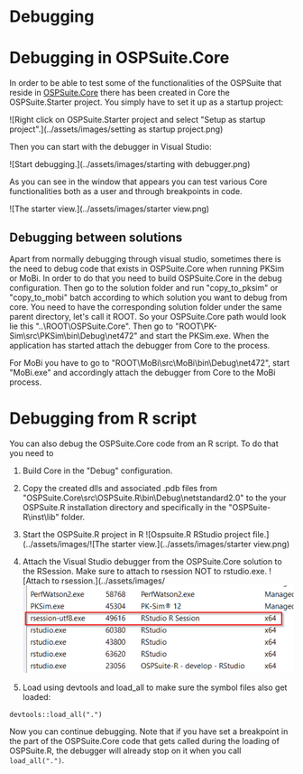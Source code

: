 # Debugging

# Debugging in OSPSuite.Core

In order to be able to test some of the functionalities of the OSPSuite that reside in [OSPSuite.Core](https://github.com/Open-Systems-Pharmacology/OSPSuite.Core) there has been created in Core the OSPSuite.Starter project. You simply have to set it up as a startup project:

![Right click on OSPSuite.Starter project and select "Setup as startup project".](../assets/images/setting as startup project.png)

Then you can start with the debugger in Visual Studio:

![Start debugging.](../assets/images/starting with debugger.png)

As you can see in the window that appears you can test various Core functionalities both as a user and through breakpoints in code.

![The starter view.](../assets/images/starter view.png)

## Debugging between solutions

Apart from normally debugging through visual studio, sometimes there is the need to debug code that exists in OSPSuite.Core when running PKSim or MoBi. In order to do that you need to build OSPSuite.Core in the debug configuration. Then go to the solution folder and run "copy_to_pksim" or "copy_to_mobi" batch according to which solution you want to debug from core. 
You need to have the corresponding solution folder under the same parent directory, let's call it ROOT. So your OSPSuite.Core path would look lie this "..\ROOT\OSPSuite.Core". 
Then go to "ROOT\PK-Sim\src\PKSim\bin\Debug\net472" and start the PKSim.exe. When the application has started attach the debugger from Core to the process.

For MoBi you have to go to "ROOT\MoBi\src\MoBi\bin\Debug\net472", start "MoBi.exe" and accordingly attach the debugger from Core to the MoBi process. 

# Debugging from R script

You can also debug the OSPSuite.Core code from an R script. To do that you need to

1)  Build Core in the "Debug" configuration.

2) Copy the created dlls and associated .pdb files from "OSPSuite.Core\src\OSPSuite.R\bin\Debug\netstandard2.0\" to the your OSPSuite.R installation directory and specifically in the "OSPSuite-R\inst\lib\" folder.

3) Start the OSPSuite.R project in R 
![Ospsuite.R RStudio project file.](../assets/images/![The starter view.](../assets/images/starter view.png)

4) Attach the Visual Studio debugger from the OSPSuite.Core solution to the RSession. Make sure to attach to rsession NOT to rstudio.exe.
![Attach to rsession.](../assets/images/![The starter view.](../assets/images/rsession.png)

5) Load using devtools and load_all to make sure the symbol files also get loaded:

```
devtools::load_all(".")
```
Now you can continue debugging. Note that if you have set a breakpoint in the part of the OSPSuite.Core code that gets called during the loading of OSPSuite.R, the debugger will already stop on it when you call `load_all(".")`. 
